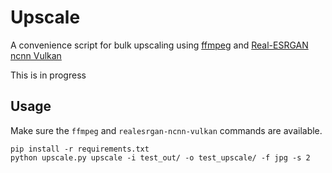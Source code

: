 # Upscale

A convenience script for bulk upscaling using [ffmpeg](https://ffmpeg.org/) and
[Real-ESRGAN ncnn Vulkan](https://github.com/xinntao/Real-ESRGAN-ncnn-vulkan)

This is in progress

## Usage

Make sure the `ffmpeg` and `realesrgan-ncnn-vulkan` commands are available.

```shell
pip install -r requirements.txt
python upscale.py upscale -i test_out/ -o test_upscale/ -f jpg -s 2
```
